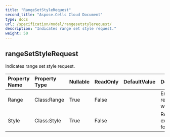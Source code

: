```yaml
---
title: "RangeSetStyleRequest"
second_title: "Aspose.Cells Cloud Document"
type: docs
url: /specification/model/rangesetstylerequest/
description: "Indicates range set style request."
weight: 50
---
```


## **rangeSetStyleRequest**

Indicates range set style request. 

| Property Name | Property Type | Nullable |  ReadOnly | DefaultValue | Description | 
| :- | :- | :- |:- |  :- | :- |
| Range | Class:Range | True |  False |  | Encapsulates the object that represents a range of cells within a spreadsheet. |  
| Style | Class:Style | True |  False |  | Represents display style of excel document,such as font,color,alignment,border,etc.             |  

